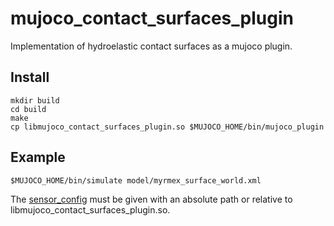 # mujoco_contact_surfaces_plugin

Implementation of hydroelastic contact surfaces as a mujoco plugin.

## Install

```
mkdir build
cd build
make
cp libmujoco_contact_surfaces_plugin.so $MUJOCO_HOME/bin/mujoco_plugin
```

## Example

```
$MUJOCO_HOME/bin/simulate model/myrmex_surface_world.xml
```

The [sensor_config](https://github.com/fpatzelt/mujoco_contact_surfaces_plugin/blob/3289ff57d39bd9c55cad439804d4cddca31bc0a7/model/myrmex_surface_world.xml#L22C22-L22C35) must be given with an absolute path or relative to libmujoco_contact_surfaces_plugin.so.
